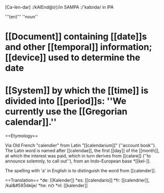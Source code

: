 [Ca-len-dar]
:/kAlEnd@(r)/in SAMPA
:/'kal&#618;nd&#601;/ in IPA

'''(en)''' ''noun''

# [[Document]] containing [[date]]s and other [[temporal]] information; [[device]] used to determine the date
# [[System]] by which the [[time]] is divided into [[period]]s: ''We currently use the [[Gregorian calendar]].''
==Etymology==

Via Old French "calendier" from Latin "[[calendarium]]" (''account book''). The Latin word is named after [[calendae]], the first [[day]] of the [[month]], at which the interest was paid, which in turn derives from [[calare]] (''to announce solemnly, to call out''), from an Indo-European base *[[kel-]].

The spelling with 'a' in English is to distinguish the word from [[calender]].

==Translation==
*de: [[Kalender]]
*es: [[calendario]]
*fr: [[calendrier]], /kal&#593&#771;d&#640;ije/
*he: לוח
*nl: [[kalender]]